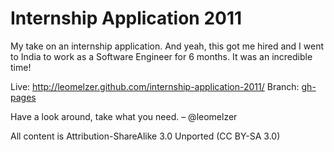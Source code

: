 Internship Application 2011
===========================

My take on an internship application. And yeah, this got me hired and I went to India to work as a Software Engineer for 6 months. It was an incredible time!

Live: http://leomelzer.github.com/internship-application-2011/
Branch: [gh-pages](https://github.com/leomelzer/internship-application-2011/tree/gh-pages)

Have a look around, take what you need.
– @leomelzer

All content is Attribution-ShareAlike 3.0 Unported (CC BY-SA 3.0)


